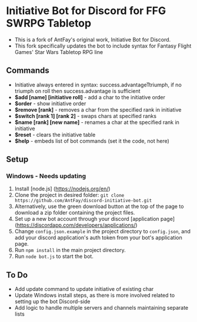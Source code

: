 # Initiative Bot for Discord for FFG SWRPG Tabletop
- This is a fork of AntFay's original work, Initiative Bot for Discord.
- This fork specifically updates the bot to include syntax for Fantasy Flight Games' Star Wars Tabletop RPG line

## Commands
- Initiative always entered in syntax: success.advantageTtriumph, if no triumph on roll then success.advantage is sufficient
- **$add [name] [initiative roll]** - add a char to the initiative order
- **$order** - show initiative order
- **$remove [rank]** - removes a char from the specified rank in initiative
- **$switch [rank 1] [rank 2]** - swaps chars at specified ranks
- **$name [rank] [new name]** - renames a char at the specified rank in initiative
- **$reset** - clears the initiative table
- **$help** - embeds list of bot commands (set it the code, not here)

## Setup

### Windows - Needs updating
1. Install [node.js] (https://nodejs.org/en/)
2. Clone the project in desired folder: `git clone https://github.com/AntFay/discord-initiative-bot.git`
3. Alternatively, use the green download button at the top of the page to download a zip folder containing the project files.
4. Set up a new bot account through your discord [application page] (https://discordapp.com/developers/applications/)
5. Change `config.json.example` in the project directory to `config.json`, and add your discord application's auth token from your bot's application page.
6. Run `npm install` in the main project directory.
7. Run `node bot.js` to start the bot.

## To Do
- Add update command to update initiative of existing char
- Update Windows install steps, as there is more involved related to setting up the bot Discord-side
- Add logic to handle multiple servers and channels maintaining separate lists
